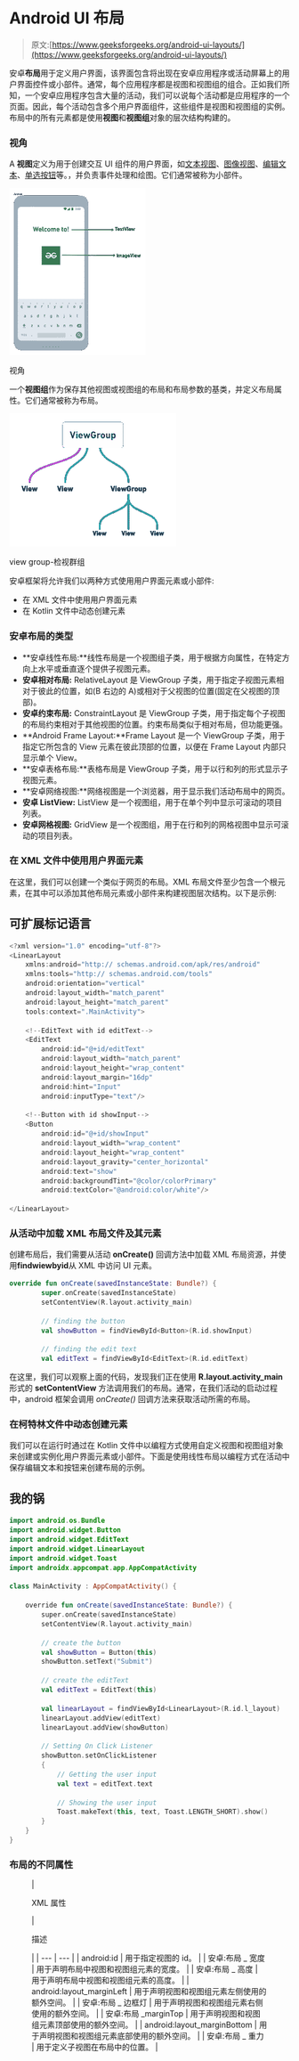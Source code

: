 # Android UI 布局

> 原文:[https://www.geeksforgeeks.org/android-ui-layouts/](https://www.geeksforgeeks.org/android-ui-layouts/)

安卓**布局**用于定义用户界面，该界面包含将出现在安卓应用程序或活动屏幕上的用户界面控件或小部件。通常，每个应用程序都是视图和视图组的组合。正如我们所知，一个安卓应用程序包含大量的活动，我们可以说每个活动都是应用程序的一个页面。因此，每个活动包含多个用户界面组件，这些组件是视图和视图组的实例。布局中的所有元素都是使用**视图**和**视图组**对象的层次结构构建的。

### 视角

A **视图**定义为用于创建交互 UI 组件的用户界面，如[文本视图](https://www.geeksforgeeks.org/textview-widget-in-android-using-java-with-examples/)、[图像视图](https://www.geeksforgeeks.org/imageview-in-android-with-example/)、[编辑文本](https://www.geeksforgeeks.org/edittext-widget-in-android-using-java-with-examples/)、[单选按钮](https://www.geeksforgeeks.org/radiobutton-in-kotlin/)等。，并负责事件处理和绘图。它们通常被称为小部件。

[![](img/07cf3bcbb1b3e0ae2db612ed625c9f4a.png)](https://whimsical.com/91txrXHfW3NywpD1qBXxhD)

视角

一个**视图组**作为保存其他视图或视图组的布局和布局参数的基类，并定义布局属性。它们通常被称为布局。

[![](img/a3a3d375931cdd9666c1a493223d397f.png)](https://whimsical.com/viewgroup-8fCbKjTrG2rG76qpCiANX3)

view group-检视群组

安卓框架将允许我们以两种方式使用用户界面元素或小部件:

*   在 XML 文件中使用用户界面元素
*   在 Kotlin 文件中动态创建元素

### 安卓布局的类型

*   **安卓线性布局:**线性布局是一个视图组子类，用于根据方向属性，在特定方向上水平或垂直逐个提供子视图元素。
*   **安卓相对布局:** RelativeLayout 是 ViewGroup 子类，用于指定子视图元素相对于彼此的位置，如(B 右边的 A)或相对于父视图的位置(固定在父视图的顶部)。
*   **安卓约束布局:** ConstraintLayout 是 ViewGroup 子类，用于指定每个子视图的布局约束相对于其他视图的位置。约束布局类似于相对布局，但功能更强。
*   **Android Frame Layout:**Frame Layout 是一个 ViewGroup 子类，用于指定它所包含的 View 元素在彼此顶部的位置，以便在 Frame Layout 内部只显示单个 View。
*   **安卓表格布局:**表格布局是 ViewGroup 子类，用于以行和列的形式显示子视图元素。
*   **安卓网络视图:**网络视图是一个浏览器，用于显示我们活动布局中的网页。
*   **安卓 ListView:** ListView 是一个视图组，用于在单个列中显示可滚动的项目列表。
*   **安卓网格视图:** GridView 是一个视图组，用于在行和列的网格视图中显示可滚动的项目列表。

### 在 XML 文件中使用用户界面元素

在这里，我们可以创建一个类似于网页的布局。XML 布局文件至少包含一个根元素，在其中可以添加其他布局元素或小部件来构建视图层次结构。以下是示例:

## 可扩展标记语言

```kt
<?xml version="1.0" encoding="utf-8"?>
<LinearLayout
    xmlns:android="http:// schemas.android.com/apk/res/android"
    xmlns:tools="http:// schemas.android.com/tools"
    android:orientation="vertical"
    android:layout_width="match_parent"
    android:layout_height="match_parent"
    tools:context=".MainActivity">

    <!--EditText with id editText-->
    <EditText
        android:id="@+id/editText"
        android:layout_width="match_parent"
        android:layout_height="wrap_content"
        android:layout_margin="16dp"
        android:hint="Input"
        android:inputType="text"/>

    <!--Button with id showInput-->
    <Button
        android:id="@+id/showInput"
        android:layout_width="wrap_content"
        android:layout_height="wrap_content"
        android:layout_gravity="center_horizontal"
        android:text="show"
        android:backgroundTint="@color/colorPrimary"
        android:textColor="@android:color/white"/>

</LinearLayout>
```

### 从活动中加载 XML 布局文件及其元素

创建布局后，我们需要从活动 **onCreate()** 回调方法中加载 XML 布局资源，并使用**findwiewbyid**从 XML 中访问 UI 元素。

```kt
override fun onCreate(savedInstanceState: Bundle?) {
        super.onCreate(savedInstanceState)
        setContentView(R.layout.activity_main)

        // finding the button
        val showButton = findViewById<Button>(R.id.showInput)

        // finding the edit text
        val editText = findViewById<EditText>(R.id.editText)
```

在这里，我们可以观察上面的代码，发现我们正在使用 **R.layout.activity_main** 形式的 **setContentView** 方法调用我们的布局。通常，在我们活动的启动过程中，android 框架会调用 *onCreate()* 回调方法来获取活动所需的布局。

### 在柯特林文件中动态创建元素

我们可以在运行时通过在 Kotlin 文件中以编程方式使用自定义视图和视图组对象来创建或实例化用户界面元素或小部件。下面是使用线性布局以编程方式在活动中保存编辑文本和按钮来创建布局的示例。

## 我的锅

```kt
import android.os.Bundle
import android.widget.Button
import android.widget.EditText
import android.widget.LinearLayout
import android.widget.Toast
import androidx.appcompat.app.AppCompatActivity

class MainActivity : AppCompatActivity() {

    override fun onCreate(savedInstanceState: Bundle?) {
        super.onCreate(savedInstanceState)
        setContentView(R.layout.activity_main)

        // create the button
        val showButton = Button(this)
        showButton.setText("Submit")

        // create the editText
        val editText = EditText(this)

        val linearLayout = findViewById<LinearLayout>(R.id.l_layout)
        linearLayout.addView(editText)
        linearLayout.addView(showButton)

        // Setting On Click Listener
        showButton.setOnClickListener
        {
            // Getting the user input
            val text = editText.text

            // Showing the user input
            Toast.makeText(this, text, Toast.LENGTH_SHORT).show()
        }
    }
}
```

### 布局的不同属性

<figure class="table">

| 

XML 属性

 | 

描述

 |
| --- | --- |
| android:id | 用于指定视图的 id。 |
| 安卓:布局 _ 宽度 | 用于声明布局中视图和视图组元素的宽度。 |
| 安卓:布局 _ 高度 | 用于声明布局中视图和视图组元素的高度。 |
| android:layout_marginLeft | 用于声明视图和视图组元素左侧使用的额外空间。 |
| 安卓:布局 _ 边框灯 | 用于声明视图和视图组元素右侧使用的额外空间。 |
| 安卓:布局 _marginTop | 用于声明视图和视图组元素顶部使用的额外空间。 |
| android:layout_marginBottom | 用于声明视图和视图组元素底部使用的额外空间。 |
| 安卓:布局 _ 重力 | 用于定义子视图在布局中的位置。 |

</figure>